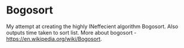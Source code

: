 # Bogosort
My attempt at creating the highly INeffecient algorithm Bogosort.
Also outputs time taken to sort list.
More about bogosort - https://en.wikipedia.org/wiki/Bogosort. 
